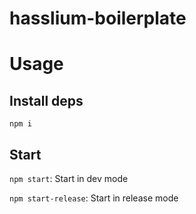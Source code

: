 # hasslium-boilerplate

# Usage

## Install deps

`npm i`

## Start

`npm start`: Start in dev mode

`npm start-release`: Start in release mode